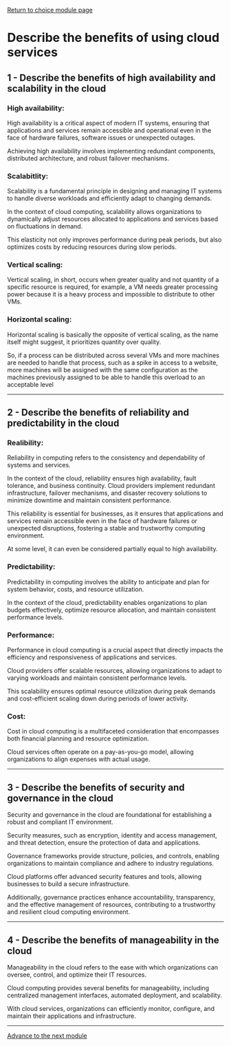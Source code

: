 [Return to choice module page]()

# Describe the benefits of using cloud services

## 1 - Describe the benefits of high availability and scalability in the cloud

### High availability:
High availability is a critical aspect of modern IT systems, ensuring that applications and services remain accessible and operational even in the face of hardware failures, software issues or unexpected outages. 

Achieving high availability involves implementing redundant components, distributed architecture, and robust failover mechanisms.

### Scalabitlity:
Scalability is a fundamental principle in designing and managing IT systems to handle diverse workloads and efficiently adapt to changing demands. 

In the context of cloud computing, scalability allows organizations to dynamically adjust resources allocated to applications and services based on fluctuations in demand. 

This elasticity not only improves performance during peak periods, but also optimizes costs by reducing resources during slow periods.

### Vertical scaling:
Vertical scaling, in short, occurs when greater quality and not quantity of a specific resource is required, for example, a VM needs greater processing power because it is a heavy process and impossible to distribute to other VMs.

### Horizontal scaling:
Horizontal scaling is basically the opposite of vertical scaling, as the name itself might suggest, it prioritizes quantity over quality. 

So, if a process can be distributed across several VMs and more machines are needed to handle that process, such as a spike in access to a website, more machines will be assigned with the same configuration as the machines previously assigned to be able to handle this overload to an acceptable level

--------------

## 2 - Describe the benefits of reliability and predictability in the cloud

### Realibility:
Reliability in computing refers to the consistency and dependability of systems and services. 

In the context of the cloud, reliability ensures high availability, fault tolerance, and business continuity. Cloud providers implement redundant infrastructure, failover mechanisms, and disaster recovery solutions to minimize downtime and maintain consistent performance. 

This reliability is essential for businesses, as it ensures that applications and services remain accessible even in the face of hardware failures or unexpected disruptions, fostering a stable and trustworthy computing environment.

At some level, it can even be considered partially equal to high availability.

### Predictability:
Predictability in computing involves the ability to anticipate and plan for system behavior, costs, and resource utilization. 

In the context of the cloud, predictability enables organizations to plan budgets effectively, optimize resource allocation, and maintain consistent performance levels. 

### Performance:
Performance in cloud computing is a crucial aspect that directly impacts the efficiency and responsiveness of applications and services. 

Cloud providers offer scalable resources, allowing organizations to adapt to varying workloads and maintain consistent performance levels. 

This scalability ensures optimal resource utilization during peak demands and cost-efficient scaling down during periods of lower activity.

### Cost:
Cost in cloud computing is a multifaceted consideration that encompasses both financial planning and resource optimization. 

Cloud services often operate on a pay-as-you-go model, allowing organizations to align expenses with actual usage.

-------------

## 3 - Describe the benefits of security and governance in the cloud
Security and governance in the cloud are foundational for establishing a robust and compliant IT environment. 

Security measures, such as encryption, identity and access management, and threat detection, ensure the protection of data and applications. 

Governance frameworks provide structure, policies, and controls, enabling organizations to maintain compliance and adhere to industry regulations.

Cloud platforms offer advanced security features and tools, allowing businesses to build a secure infrastructure. 

Additionally, governance practices enhance accountability, transparency, and the effective management of resources, contributing to a trustworthy and resilient cloud computing environment.

---------------

## 4 - Describe the benefits of manageability in the cloud

Manageability in the cloud refers to the ease with which organizations can oversee, control, and optimize their IT resources. 

Cloud computing provides several benefits for manageability, including centralized management interfaces, automated deployment, and scalability.

With cloud services, organizations can efficiently monitor, configure, and maintain their applications and infrastructure.

-------------

[Advance to the next module]()